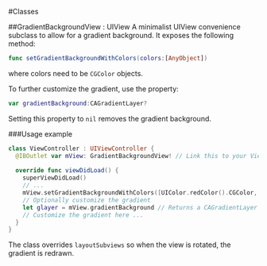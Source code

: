 #Classes

##GradientBackgroundView : UIView
A minimalist UIView convenience subclass to allow for a gradient background. It exposes the following method:
```swift
func setGradientBackgroundWithColors(colors:[AnyObject])
```
where colors need to be <code>CGColor</code> objects. 

To further customize the gradient, use the property:

```swift
var gradientBackground:CAGradientLayer?
```
Setting this property to <code>nil</code> removes the gradient background.

###Usage example
```swift
class ViewController : UIViewController {
  @IBOutlet var mView: GradientBackgroundView! // Link this to your ViewController's view. Don't forget to assign the GradientBackgroundView class to this view in Interface Builder.
  
  override func viewDidLoad() { 
    superViewDidLoad()
    // ...
    mView.setGradientBackgroundWithColors([UIColor.redColor().CGColor, UIColor.greenColor().CGColor])
    // Optionally customize the gradient
    let glayer = mView.gradientBackground // Returns a CAGradientLayer
    // Customize the gradient here ...
  }
}
```

The class overrides <code>layoutSubviews</code> so when the view is rotated, the gradient is redrawn.
